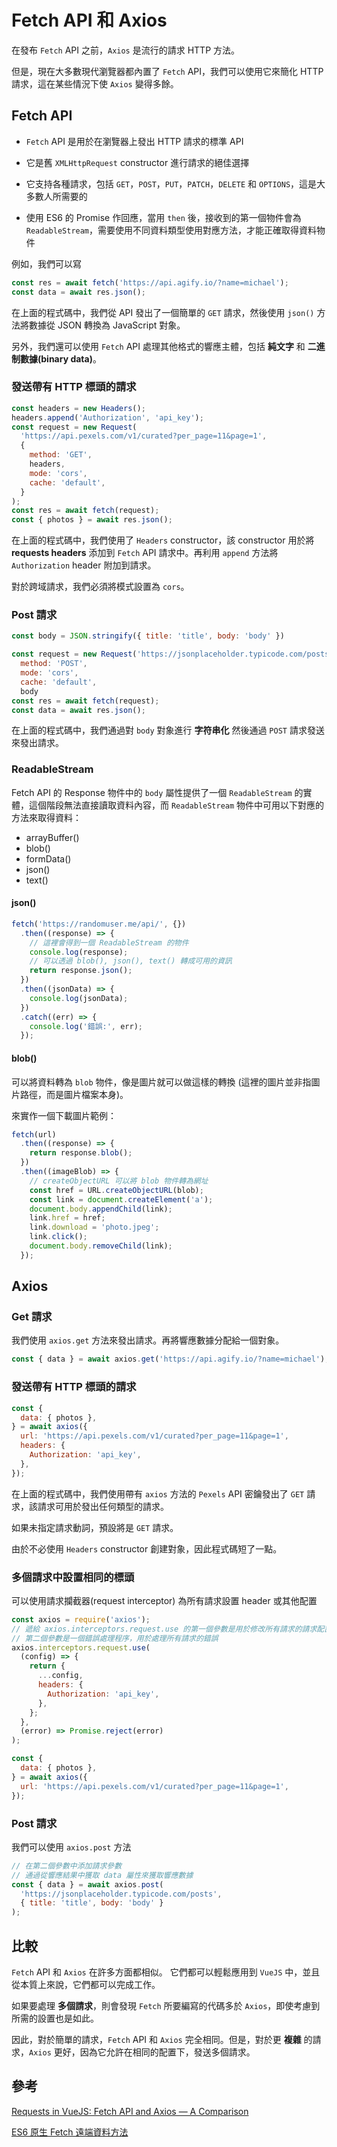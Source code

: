 # Fetch API 和 Axios

在發布 `Fetch` API 之前，`Axios` 是流行的請求 HTTP 方法。

但是，現在大多數現代瀏覽器都內置了 `Fetch` API，我們可以使用它來簡化 HTTP 請求，這在某些情況下使 `Axios` 變得多餘。

## Fetch API

- `Fetch` API 是用於在瀏覽器上發出 HTTP 請求的標準 API

- 它是舊 `XMLHttpRequest` constructor 進行請求的絕佳選擇

- 它支持各種請求，包括 `GET`，`POST`，`PUT`，`PATCH`，`DELETE` 和 `OPTIONS`，這是大多數人所需要的

- 使用 ES6 的 Promise 作回應，當用 `then` 後，接收到的第一個物件會為 `ReadableStream`，需要使用不同資料類型使用對應方法，才能正確取得資料物件

例如，我們可以寫

```js
const res = await fetch('https://api.agify.io/?name=michael');
const data = await res.json();
```

在上面的程式碼中，我們從 API 發出了一個簡單的 `GET` 請求，然後使用 `json()` 方法將數據從 JSON 轉換為 JavaScript 對象。

另外，我們還可以使用 `Fetch` API 處理其他格式的響應主體，包括 **純文字** 和 **二進制數據(binary data)**。

### 發送帶有 HTTP 標頭的請求

```js
const headers = new Headers();
headers.append('Authorization', 'api_key');
const request = new Request(
  'https://api.pexels.com/v1/curated?per_page=11&page=1',
  {
    method: 'GET',
    headers,
    mode: 'cors',
    cache: 'default',
  }
);
const res = await fetch(request);
const { photos } = await res.json();
```

在上面的程式碼中，我們使用了 `Headers` constructor，該 constructor 用於將 **requests headers** 添加到 `Fetch` API 請求中。再利用 `append` 方法將 `Authorization` header 附加到請求。

對於跨域請求，我們必須將模式設置為 `cors`。

### Post 請求

```js
const body = JSON.stringify({ title: 'title', body: 'body' })

const request = new Request('https://jsonplaceholder.typicode.com/posts', {
  method: 'POST',
  mode: 'cors',
  cache: 'default',
  body
const res = await fetch(request);
const data = await res.json();
```

在上面的程式碼中，我們通過對 `body` 對象進行 **字符串化** 然後通過 `POST` 請求發送來發出請求。

### ReadableStream

Fetch API 的 Response 物件中的 `body` 屬性提供了一個 `ReadableStream` 的實體，這個階段無法直接讀取資料內容，而 `ReadableStream` 物件中可用以下對應的方法來取得資料：

- arrayBuffer()
- blob()
- formData()
- json()
- text()

#### json()

```js
fetch('https://randomuser.me/api/', {})
  .then((response) => {
    // 這裡會得到一個 ReadableStream 的物件
    console.log(response);
    // 可以透過 blob(), json(), text() 轉成可用的資訊
    return response.json();
  })
  .then((jsonData) => {
    console.log(jsonData);
  })
  .catch((err) => {
    console.log('錯誤:', err);
  });
```

#### blob()

可以將資料轉為 `blob` 物件，像是圖片就可以做這樣的轉換 (這裡的圖片並非指圖片路徑，而是圖片檔案本身)。

來實作一個下載圖片範例：

```js
fetch(url)
  .then((response) => {
    return response.blob();
  })
  .then((imageBlob) => {
    // createObjectURL 可以將 blob 物件轉為網址
    const href = URL.createObjectURL(blob);
    const link = document.createElement('a');
    document.body.appendChild(link);
    link.href = href;
    link.download = 'photo.jpeg';
    link.click();
    document.body.removeChild(link);
  });
```

<TryBox>
  <es6-fetch-DownloadRandomImage />
</TryBox>

## Axios

### Get 請求

我們使用 `axios.get` 方法來發出請求。再將響應數據分配給一個對象。

```js
const { data } = await axios.get('https://api.agify.io/?name=michael');
```

### 發送帶有 HTTP 標頭的請求

```js
const {
  data: { photos },
} = await axios({
  url: 'https://api.pexels.com/v1/curated?per_page=11&page=1',
  headers: {
    Authorization: 'api_key',
  },
});
```

在上面的程式碼中，我們使用帶有 `axios` 方法的 `Pexels` API 密鑰發出了 `GET` 請求，該請求可用於發出任何類型的請求。

如果未指定請求動詞，預設將是 `GET` 請求。

由於不必使用 `Headers` constructor 創建對象，因此程式碼短了一點。

### 多個請求中設置相同的標頭

可以使用請求攔截器(request interceptor) 為所有請求設置 header 或其他配置

```js
const axios = require('axios');
// 遞給 axios.interceptors.request.use 的第一個參數是用於修改所有請求的請求配置的函式
// 第二個參數是一個錯誤處理程序，用於處理所有請求的錯誤
axios.interceptors.request.use(
  (config) => {
    return {
      ...config,
      headers: {
        Authorization: 'api_key',
      },
    };
  },
  (error) => Promise.reject(error)
);

const {
  data: { photos },
} = await axios({
  url: 'https://api.pexels.com/v1/curated?per_page=11&page=1',
});
```

### Post 請求

我們可以使用 `axios.post` 方法

```js
// 在第二個參數中添加請求參數
// 通過從響應結果中獲取 data 屬性來獲取響應數據
const { data } = await axios.post(
  'https://jsonplaceholder.typicode.com/posts',
  { title: 'title', body: 'body' }
);
```

## 比較

`Fetch` API 和 `Axios` 在許多方面都相似。 它們都可以輕鬆應用到 `VueJS` 中，並且從本質上來說，它們都可以完成工作。

如果要處理 **多個請求**，則會發現 `Fetch` 所要編寫的代碼多於 `Axios`，即使考慮到所需的設置也是如此。

因此，對於簡單的請求，`Fetch` API 和 `Axios` 完全相同。但是，對於更 **複雜** 的請求，`Axios` 更好，因為它允許在相同的配置下，發送多個請求。

## 參考

[Requests in VueJS: Fetch API and Axios — A Comparison](https://blog.bitsrc.io/requests-in-vuejs-fetch-api-and-axios-a-comparison-a0c13f241888)

[ES6 原生 Fetch 遠端資料方法](https://wcc723.github.io/javascript/2017/12/28/javascript-fetch/)
